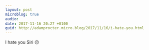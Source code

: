 ```yaml
---
layout: post
microblog: true
audio: 
date: 2017-11-16 20:27 +0100
guid: http://adamprocter.micro.blog/2017/11/16/i-hate-you.html
---
```

I hate you Siri ☹️
